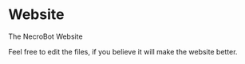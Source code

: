 # Website
The NecroBot Website

Feel free to edit the files, if you believe it will make the website better.
